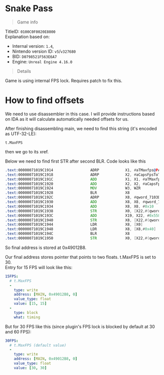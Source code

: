 # Snake Pass

> Game info

TitleID: `0100C0F0020E8000`<br>
Explanation based on:
- Internal version: `1.4`, 
- Nintendo version ID: `v5`/`v327680`
- BID: `D0798521F563E6A7`
- Engine: `Unreal Engine 4.16.0`

> Details

Game is using internal FPS lock. Requires patch to fix this.

# How to find offsets

We need to use disassembler in this case. I will provide instructions based on IDA as it will calculate automatically needed offsets for us.

After finishing disassembling main, we need to find this string (it's encoded as UTF-32-LE):
```
t.MaxFPS
```

then we go to its xref.

Below we need to find first STR after second BLR. Code looks like this
```asm
.text:00000071019C1914                 ADRP            X1, #aTMaxfps@PAGE ; "t.MaxFPS"
.text:00000071019C1918                 ADRP            X2, #aCapsFpsToTheGi@PAGE ; "Caps FPS to the given value.  Set to <="...
.text:00000071019C191C                 ADD             X1, X1, #aTMaxfps@PAGEOFF ; "t.MaxFPS"
.text:00000071019C1920                 ADD             X2, X2, #aCapsFpsToTheGi@PAGEOFF ; "Caps FPS to the given value.  Set to <="...
.text:00000071019C1924                 MOV             W3, WZR
.text:00000071019C1928                 BLR             X8
.text:00000071019C192C                 ADRP            X8, #qword_7103DDAD28@PAGE
.text:00000071019C1930                 ADD             X8, X8, #qword_7103DDAD28@PAGEOFF
.text:00000071019C1934                 ADD             X8, X8, #0x10
.text:00000071019C1938                 STR             X0, [X22,#(qword_71049012B0 - 0x7104900D50)]
.text:00000071019C193C                 ADD             X19, X22, #0x558
.text:00000071019C1940                 STR             X8, [X22,#(qword_71049012A8 - 0x7104900D50)]
.text:00000071019C1944                 LDR             X8, [X0]
.text:00000071019C1948                 LDR             X8, [X8,#0x40]
.text:00000071019C194C                 BLR             X8
.text:00000071019C1950                 STR             X0, [X22,#(qword_71049012B8 - 0x7104900D50)]
```

So final address is stored at 0x49012B8.

Our final address stores pointer that points to two floats. t.MaxFPS is set to 30.<br>
Entry for 15 FPS will look like this:
```yaml
15FPS:
  # t.MaxFPS
  -
    type: write
    address: [MAIN, 0x49012B8, 0]
    value_type: float
    value: [15, 15]
  -
    type: block
    what: timing

```
But for 30 FPS like this (since plugin's FPS lock is blocked by default at 30 and 60 FPS):
```yaml
30FPS:
  # t.MaxFPS (default value)
  -
    type: write
    address: [MAIN, 0x49012B8, 0]
    value_type: float
    value: [30, 30]

```
